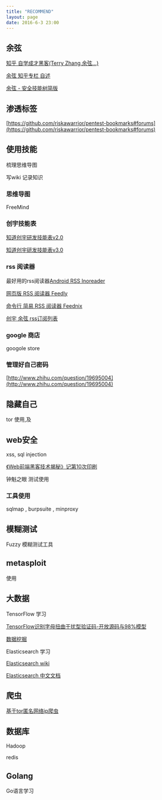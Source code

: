 ```yaml
---
title: "RECOMMEND"
layout: page
date: 2016-6-3 23:00
---
```



## 余弦

[知乎 自学成才黑客(Terry Zhang,余弦...)](https://www.zhihu.com/question/23073812)

[余弦 知乎专栏 自述](https://zhuanlan.zhihu.com/p/19691465)

[余弦 - 安全技能树简版](http://evilcos.me/security_skill_tree_basic/index.html)


## 渗透标签 ##

[https://github.com/riskawarrior/pentest-bookmarks#forums](https://github.com/riskawarrior/pentest-bookmarks#forums)

## 使用技能 ##

梳理思维导图

写wiki 记录知识

### 思维导图 ###

FreeMind

### 创宇技能表 ###

[知道创宇研发技能表v2.0](http://blog.knownsec.com/Knownsec_RD_Checklist/v2.2.html)

[知道创宇研发技能表v3.0](http://blog.knownsec.com/Knownsec_RD_Checklist/v3.0.html)

### rss 阅读器 ###

最好用的rss阅读器[Android RSS Inoreader](http://feedly.com)

[网页版 RSS 阅读器 Feedly](http://feedly.com)

[命令行 简易 RSS 阅读器 Feednix](http://ju.outofmemory.cn/entry/180310)

[创宇 余弦 rss订阅列表](https://link.zhihu.com/?target=http%3A//evilcos.me/evilcos_rss_2014.opml)

### google 商店

googole store

### 管理好自己密码 ###

[http://www.zhihu.com/question/19695004](http://www.zhihu.com/question/19695004)


## 隐藏自己

tor 使用,及

## web安全

xss, sql injection

[《Web前端黑客技术揭秘》记第10次印刷](http://evilcos.me/?p=569) 

钟魁之眼 测试使用

### 工具使用

sqlmap , burpsuite , minproxy


## 模糊测试

Fuzzy 模糊测试工具

## metasploit

使用

## 大数据

TensorFlow 学习

[TensorFlow识别字母扭曲干扰型验证码-开放源码与98%模型](https://www.urlteam.org/2017/03/tensorflow%E8%AF%86%E5%88%AB%E5%AD%97%E6%AF%8D%E6%89%AD%E6%9B%B2%E5%B9%B2%E6%89%B0%E5%9E%8B%E9%AA%8C%E8%AF%81%E7%A0%81-%E5%BC%80%E6%94%BE%E6%BA%90%E7%A0%81%E4%B8%8E98%E6%A8%A1%E5%9E%8B/)

[数据挖掘](https://www.urlteam.org/tag/%E6%95%B0%E6%8D%AE%E6%8C%96%E6%8E%98/)

Elasticsearch 学习

[Elasticsearch wiki](https://www.elastic.co/guide/index.html)

[Elasticsearch 中文文档](https://elasticsearch.cn/book/elasticsearch_definitive_guide_2.x/foreword_id.html)

## 爬虫

[基于tor匿名网络ip爬虫](https://www.urlteam.org/2016/12/%E5%9F%BA%E4%BA%8Etor%E5%8C%BF%E5%90%8D%E7%BD%91%E7%BB%9C%E7%9A%84%E5%A4%9Aip%E7%88%AC%E8%99%AB/)


## 数据库

Hadoop

redis

## Golang

Go语言学习